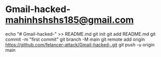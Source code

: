 # Gmail-hacked- mahinhshshs185@gmail.com
echo "# Gmail-hacked-" >> README.md
git init
git add README.md
git commit -m "first commit"
git branch -M main
git remote add origin https://github.com/felancer-attack/Gmail-hacked-.git
git push -u origin main

